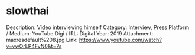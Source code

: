 # slowthai

Description: Video interviewing himself
Category: Interview, Press
Platform / Medium: YouTube
Digi / IRL: Digital
Year: 2019
Attachment: maxresdefault%208.jpg
Link: https://www.youtube.com/watch?v=vwOrLP4FvN0&t=7s
